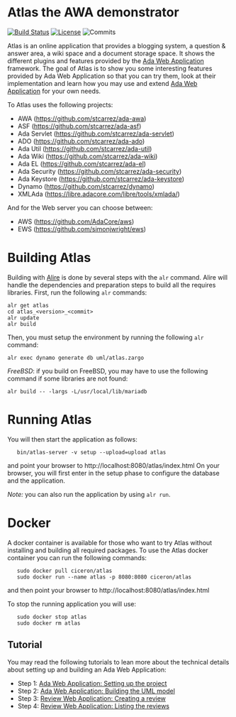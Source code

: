# Atlas the AWA demonstrator

[![Build Status](https://img.shields.io/jenkins/s/https/jenkins.vacs.fr/Atlas.svg)](http://jenkins.vacs.fr/job/Atlas/)
[![License](https://img.shields.io/badge/license-APACHE2-blue.svg)](LICENSE)
![Commits](https://img.shields.io/github/commits-since/stcarrez/atlas/1.1.0.svg)

Atlas is an online application that provides a blogging system,
a question & answer area, a wiki space and a document storage space.
It shows the different plugins and features provided by
the [Ada Web Application](https://github.com/stcarrez/ada-awa) framework.
The goal of Atlas is to show you some interesting features
provided by Ada Web Application so that you can try them,
look at their implementation and learn how you may use and extend
[Ada Web Application](https://github.com/stcarrez/ada-awa) for your own needs.

To Atlas uses the following projects:

* AWA           (https://github.com/stcarrez/ada-awa)
* ASF           (https://github.com/stcarrez/ada-asf)
* Ada Servlet   (https://github.com/stcarrez/ada-servlet)
* ADO           (https://github.com/stcarrez/ada-ado)
* Ada Util      (https://github.com/stcarrez/ada-util)
* Ada Wiki      (https://github.com/stcarrez/ada-wiki)
* Ada EL        (https://github.com/stcarrez/ada-el)
* Ada Security  (https://github.com/stcarrez/ada-security)
* Ada Keystore  (https://github.com/stcarrez/ada-keystore)
* Dynamo        (https://github.com/stcarrez/dynamo)
* XMLAda        (https://libre.adacore.com/libre/tools/xmlada/)

And for the Web server you can choose between:

* AWS           (https://github.com/AdaCore/aws)
* EWS           (https://github.com/simonjwright/ews)

# Building Atlas

Building with [Alire](https://github.com/alire-project/alire) is done by several
steps with the `alr` command.  Alire will handle the dependencies and preparation
steps to build all the requires libraries.  First, run the following `alr` commands:

```
alr get atlas
cd atlas_<version>_<commit>
alr update
alr build
```

Then, you must setup the environment by running the following `alr` command:

```
alr exec dynamo generate db uml/atlas.zargo
```

*FreeBSD*: if you build on FreeBSD, you may have to use the following
command if some libraries are not found:

```
alr build -- -largs -L/usr/local/lib/mariadb
```


# Running Atlas

You will then start the application as follows:
```
   bin/atlas-server -v setup --upload=upload atlas
```

and point your browser to http://localhost:8080/atlas/index.html
On your browser, you will first enter in the setup phase to configure
the database and the application.

*Note:* you can also run the application by using `alr run`.

# Docker

A docker container is available for those who want to try Atlas without installing
and building all required packages.  To use the Atlas docker container you can
run the following commands:

```
   sudo docker pull ciceron/atlas
   sudo docker run --name atlas -p 8080:8080 ciceron/atlas
```

and then point your browser to http://localhost:8080/atlas/index.html

To stop the running application you will use:
```
   sudo docker stop atlas
   sudo docker rm atlas
```

## Tutorial

You may read the following tutorials to lean more about the technical details about
setting up and building an Ada Web Application:

  * Step 1: [Ada Web Application: Setting up the project](https://blog.vacs.fr/vacs/blogs/post.html?post=2014/05/08/Ada-Web-Application-Setting-up-the-project)
  * Step 2: [Ada Web Application: Building the UML model](https://blog.vacs.fr/vacs/blogs/post.html?post=2014/05/18/Ada-Web-Application--Building-the-UML-model)
  * Step 3: [Review Web Application: Creating a review](https://blog.vacs.fr/vacs/blogs/post.html?post=2014/06/14/Review-Web-Application-Creating-a-review)
  * Step 4: [Review Web Application: Listing the reviews](https://blog.vacs.fr/vacs/blogs/post.html?post=2014/07/19/Review-Web-Application-Listing-the-reviews)
      
